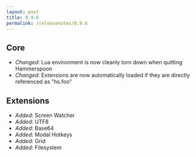 ```yaml
---
layout: post
title: 0.9.6
permalink: /releasenotes/0.9.6
---
```


## Core
 * *Changed*: Lua environment is now cleanly torn down when quitting Hammerspoon
 * *Changed*: Extensions are now automatically loaded if they are directly referenced as "hs.foo"

## Extensions
 * *Added*: Screen Watcher
 * *Added*: UTF8 
 * *Added*: Base64
 * *Added*: Modal Hotkeys
 * *Added*: Grid
 * *Added*: Filesystem
